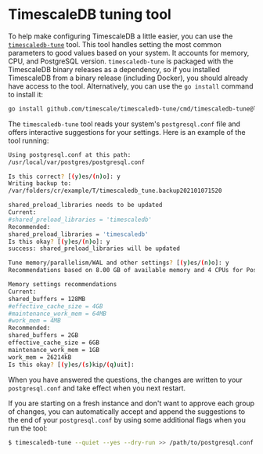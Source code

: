 # TimescaleDB tuning tool
To help make configuring TimescaleDB a little easier, you can use the [`timescaledb-tune`][tstune]
tool. This tool handles setting the most common parameters to good values based
on your system. It accounts for memory, CPU, and PostgreSQL version.
`timescaledb-tune` is packaged with the TimescaleDB binary releases as a
dependency, so if you installed TimescaleDB from a binary release (including
Docker), you should already have access to the tool. Alternatively, you can use
the `go install` command to install it:

```bash
go install github.com/timescale/timescaledb-tune/cmd/timescaledb-tune@latest
```

The `timescaledb-tune` tool reads your system's `postgresql.conf` file and
offers interactive suggestions for your settings. Here is an example of the tool
running:

```bash
Using postgresql.conf at this path:
/usr/local/var/postgres/postgresql.conf

Is this correct? [(y)es/(n)o]: y
Writing backup to:
/var/folders/cr/example/T/timescaledb_tune.backup202101071520

shared_preload_libraries needs to be updated
Current:
#shared_preload_libraries = 'timescaledb'
Recommended:
shared_preload_libraries = 'timescaledb'
Is this okay? [(y)es/(n)o]: y
success: shared_preload_libraries will be updated

Tune memory/parallelism/WAL and other settings? [(y)es/(n)o]: y
Recommendations based on 8.00 GB of available memory and 4 CPUs for PostgreSQL 12

Memory settings recommendations
Current:
shared_buffers = 128MB
#effective_cache_size = 4GB
#maintenance_work_mem = 64MB
#work_mem = 4MB
Recommended:
shared_buffers = 2GB
effective_cache_size = 6GB
maintenance_work_mem = 1GB
work_mem = 26214kB
Is this okay? [(y)es/(s)kip/(q)uit]:
```

When you have answered the questions, the changes are written to your
`postgresql.conf` and take effect when you next restart.

If you are starting on a fresh instance and don't want to approve each group of
changes, you can automatically accept and append the suggestions to the end of
your `postgresql.conf` by using some additional flags when you run the tool:

```bash
$ timescaledb-tune --quiet --yes --dry-run >> /path/to/postgresql.conf
```

[tstune]: https://github.com/timescale/timescaledb-tune
